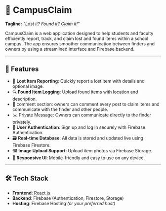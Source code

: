 # 🎒 CampusClaim

**Tagline:** *"Lost it? Found it? Claim it!"*

CampusClaim is a web application designed to help students and faculty efficiently report, track, and claim lost and found items within a school campus. The app ensures smoother communication between finders and owners by using a streamlined interface and Firebase backend.

---

## 🚀 Features

- 📍 **Lost Item Reporting**: Quickly report a lost item with details and optional image.
- 🔍 **Found Item Logging**: Upload found items with location and description.
- ‎📨 comment section: owners can comment every post to claim items and communicate with the finder and other people.
- ✉️ Private Message: Owners can communicate directly to the finder privately. 
- 🔐 **User Authentication**: Sign up and log in securely with Firebase Authentication.
- 🗃️ **Real-time Database**: All data is stored and updated live using Firebase Firestore.
- 🖼️ **Image Upload Support**: Upload item photos via Firebase Storage.
- 📱 **Responsive UI**: Mobile-friendly and easy to use on any device.

---

## 🛠️ Tech Stack

- **Frontend**: React.js
- **Backend**: Firebase (Authentication, Firestore, Storage)
- **Hosting**: Firebase Hosting *(or your preferred host)*

